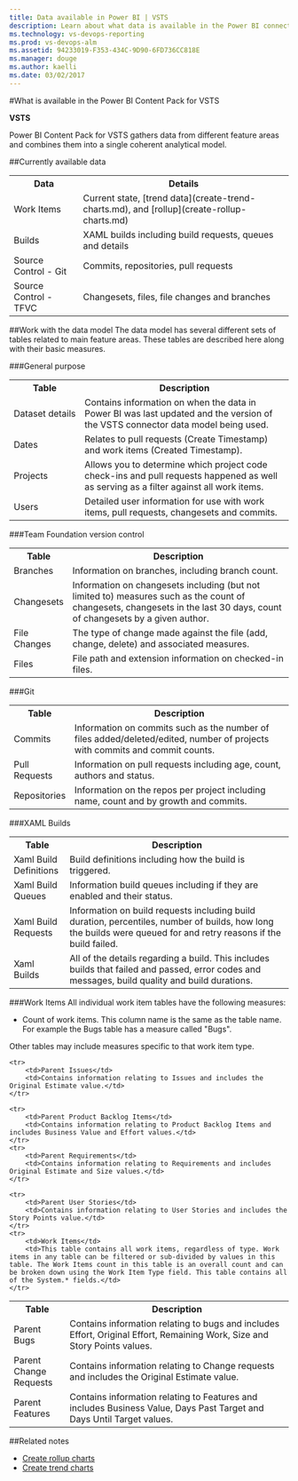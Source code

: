 ```yaml
---
title: Data available in Power BI | VSTS
description: Learn about what data is available in the Power BI connector for Visual Studio Team Services (VSTS)  
ms.technology: vs-devops-reporting
ms.prod: vs-devops-alm
ms.assetid: 94233019-F353-434C-9D90-6FD736CC818E  
ms.manager: douge
ms.author: kaelli
ms.date: 03/02/2017
---
```


#What is available in the Power BI Content Pack for VSTS

<b>VSTS</b>

Power BI Content Pack for VSTS gathers data from different feature areas and combines them into a single coherent analytical model.

##Currently available data  
<table>
    <tr>
        <th>Data</th>
        <th>Details</th>
    </tr>
    <tr>
        <td>Work Items</td>
        <td>Current state, [trend data](create-trend-charts.md), and [rollup](create-rollup-charts.md) </td>
    </tr>
    <tr>
        <td>Builds</td>
        <td>XAML builds including build requests, queues and details</td>
    </tr>
    <tr>
        <td>Source Control - Git</td>
        <td>Commits, repositories, pull requests</td>
    </tr>
    <tr>
        <td>Source Control - TFVC</td>
        <td>Changesets, files, file changes and branches</td>
    </tr>
</table>
 

##Work with the data model
The data model has several different sets of tables related to main feature areas.
These tables are described here along with their basic measures.

###General purpose
<table width="100%">
    <tr width="25%">
        <th>Table</th>
        <th>Description</th>
    </tr>
    <tr width="75%">
        <td>Dataset&#160;details</td>
        <td>Contains information on when the data in Power BI was last updated and the version of the VSTS connector data model being used.</td>
    </tr>
    <tr>
        <td>Dates</td>
        <td>Relates to pull requests (Create Timestamp) and work items (Created Timestamp).</td>
    </tr>
        <tr>
        <td>Projects</td>
        <td>Allows you to determine which project code check-ins and pull requests happened as well as serving as a filter against all work items.</td>
    </tr>
    <tr>
        <td>Users</td>
        <td>Detailed user information for use with work items, pull requests, changesets and commits.</td>
    </tr>
</table>


###Team Foundation version control

<table width="100%">
    <tr >
        <th width="20%">Table</th>
        <th width="80%">Description</th>
    </tr>
    <tr>
        <td>Branches</td>
        <td>Information on branches, including branch count.</td>
    </tr>
    <tr>
        <td>Changesets</td>
        <td>Information on changesets including (but not limited to) measures such as the count of changesets, changesets in the last 30 days, count of changesets by a given author.</td>
    </tr>
    <tr>
        <td>File Changes</td>
        <td>The type of change made against the file (add, change, delete) and associated measures.</td>
    </tr>
    <tr>
        <td>Files</td>
        <td>File path and extension information on checked-in files.</td>
    </tr>
</table>

###Git

<table width="100%">
    <tr >
        <th width="20%">Table</th>
        <th width="80%">Description</th>
    </tr>
    <tr>
        <td>Commits</td>
        <td>Information on commits such as the number of files added/deleted/edited, number of projects with commits and commit counts.</td>
    </tr>
    <tr>
        <td>Pull Requests</td>
        <td>Information on pull requests including age, count, authors and status.</td>
    </tr>
    <tr>
        <td>Repositories</td>
        <td>Information on the repos per project including name, count and by growth and commits.</td>
    </tr>
</table>

###XAML Builds

<table width="100%">
    <tr >
        <th width="20%">Table</th>
        <th width="80%">Description</th>
    </tr>
    <tr>
        <td>Xaml Build Definitions</td>
        <td>Build definitions including how the build is triggered.</td>
    </tr>
    <tr>
        <td>Xaml Build Queues</td>
        <td>Information build queues including if they are enabled and their status.</td>
    </tr>
    <tr>
        <td>Xaml Build Requests</td>
        <td>Information on build requests including build duration, percentiles, number of builds, how long the builds were queued for and retry reasons if the build failed.</td>
    </tr>
    <tr>
        <td>Xaml Builds</td>
        <td>All of the details regarding a build. This includes builds that failed and passed, error codes and messages, build quality and build durations.</td>
    </tr>
</table>

###Work Items
All individual work item tables have the following measures:

* Count of work items. This column name is the same as the table name. For example the Bugs table has a measure called "Bugs".  


Other tables may include measures specific to that work item type.

<table width="100%">
    <tr >
        <th width="20%">Table</th>
        <th width="80%">Description</th>
    </tr>
    <tr>
        <td>Parent Bugs</td>
        <td>Contains information relating to bugs and includes Effort, Original Effort, Remaining Work, Size and Story Points values.</td>
    </tr>
    <tr>
        <td>Parent Change Requests</td>
        <td>Contains information relating to Change requests and includes the Original Estimate value.</td>
    </tr>
    <tr>
        <td>Parent Features</td>
        <td>Contains information relating to Features and includes Business Value, Days Past Target and Days Until Target values.</td>
    </tr>


    <tr>
        <td>Parent Issues</td>
        <td>Contains information relating to Issues and includes the Original Estimate value.</td>
    </tr>

    <tr>
        <td>Parent Product Backlog Items</td>
        <td>Contains information relating to Product Backlog Items and includes Business Value and Effort values.</td>
    </tr>
    <tr>
        <td>Parent Requirements</td>
        <td>Contains information relating to Requirements and includes Original Estimate and Size values.</td>
    </tr>

    <tr>
        <td>Parent User Stories</td>
        <td>Contains information relating to User Stories and includes the Story Points value.</td>
    </tr>
    <tr>
        <td>Work Items</td>
        <td>This table contains all work items, regardless of type. Work items in any table can be filtered or sub-divided by values in this table. The Work Items count in this table is an overall count and can be broken down using the Work Item Type field. This table contains all of the System.* fields.</td>
    </tr>
</table>

##Related notes  

- [Create rollup charts](create-rollup-charts.md)
- [Create trend charts](create-trend-charts.md)
